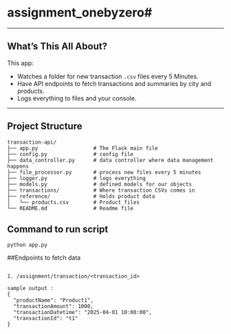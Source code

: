 # assignment_onebyzero# 


---

## What’s This All About?
This app:
- Watches a folder for new transaction `.csv` files every 5 Minutes.
- Have API endpoints to fetch transactions and summaries by city and products.
- Logs everything to files and your console.

---

## Project Structure
```
transaction-api/
├── app.py                  # The Flask main file 
├── config.py               # config file
├── data_controller.py      # data controller where data management happens
├── file_processor.py       # process new files every 5 minutes
├── logger.py               # logs everything
├── models.py               # defined models for our objects
├── transactions/           # Where transaction CSVs comes in 
├── reference/              # Holds product data
│   └── products.csv        # Product files
└── README.md               # Readme file
```

## Command to run script

```
python app.py

```

##Endpoints to fetch data

```

1. /assignment/transaction/<transaction_id>

sample output : 
{
  "productName": "Product1",
  "transactionAmount": 1000,
  "transactionDatetime": "2025-04-01 10:00:00",
  "transactionId": "t1"
}

```
